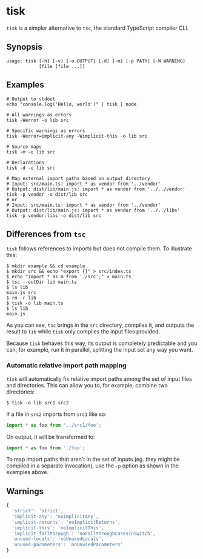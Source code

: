 tisk
====

`tisk` is a simpler alternative to `tsc`, the standard TypeScript compiler CLI.

Synopsis
--------

```
usage: tisk [-h] [-v] [-o OUTPUT] [-d] [-m] [-p PATH] [-W WARNING]
            [file [file ...]]
```

Examples
--------

```shell
# Output to stdout
echo "console.log('Hello, world')" | tisk | node

# All warnings as errors
tisk -Werror -o lib src

# Specific warnings as errors
tisk -Werror=implicit-any -Wimplicit-this -o lib src

# Source maps
tisk -m -o lib src

# Declarations
tisk -d -o lib src

# Map external import paths based on output directory
# Input: src/main.ts: import * as vendor from '../vendor'
# Output: dist/lib/main.js: import * as vendor from '../../vendor'
tisk -p vendor -o dist/lib src
# or
# Input: src/main.ts: import * as vendor from '../vendor'
# Output: dist/lib/main.js: import * as vendor from '../../libs'
tisk -p vendor:libs -o dist/lib src
```

Differences from `tsc`
----------------------

`tisk` follows references to imports but does not compile them. To illustrate
this:

```terminal
$ mkdir example && cd example
$ mkdir src && echo "export {}" > src/index.ts
$ echo "import * as m from './src';" > main.ts
$ tsc --outDir lib main.ts
$ ls lib
main.js	src
$ rm -r lib
$ tisk -o lib main.ts
$ ls lib
main.js
```

As you can see, `tsc` brings in the `src` directory, compiles it, and outputs
the result to `lib` while `tisk` only compiles the input files provided.

Because `tisk` behaves this way, its output is completely predictable and you
can, for example, run it in parallel, splitting the input set any way you want.

### Automatic relative import path mapping

`tisk` will automatically fix relative import paths among the set of input
files and directories. This can allow you to, for example, combine two
directories:

```terminal
$ tisk -o lib src1 src2
```

If a file in `src2` imports from `src1` like so:

```typescript
import * as foo from '../src1/foo';
```

On output, it will be transformed to:

```javascript
import * as foo from './foo';
```

To map import paths that aren't in the set of inputs (eg. they might be
compiled in a separate invocation), use the `-p` option as shown in the
examples above.

Warnings
--------

```javascript
{
  'strict': 'strict',
  'implicit-any': 'noImplicitAny',
  'implicit-returns': 'noImplicitReturns',
  'implicit-this': 'noImplicitThis',
  'implicit-fallthrough': 'noFallthroughCasesInSwitch',
  'unused-locals': 'noUnusedLocals',
  'unused-parameters': 'noUnusedParameters'
}
```
